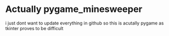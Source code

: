 # Actually pygame_minesweeper
i just dont want to update everything in github so this is acutally pygame as tkinter proves to be difficult
